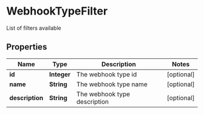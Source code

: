 

# WebhookTypeFilter

List of filters available
## Properties

Name | Type | Description | Notes
------------ | ------------- | ------------- | -------------
**id** | **Integer** | The webhook type id |  [optional]
**name** | **String** | The webhook type name |  [optional]
**description** | **String** | The webhook type description |  [optional]



